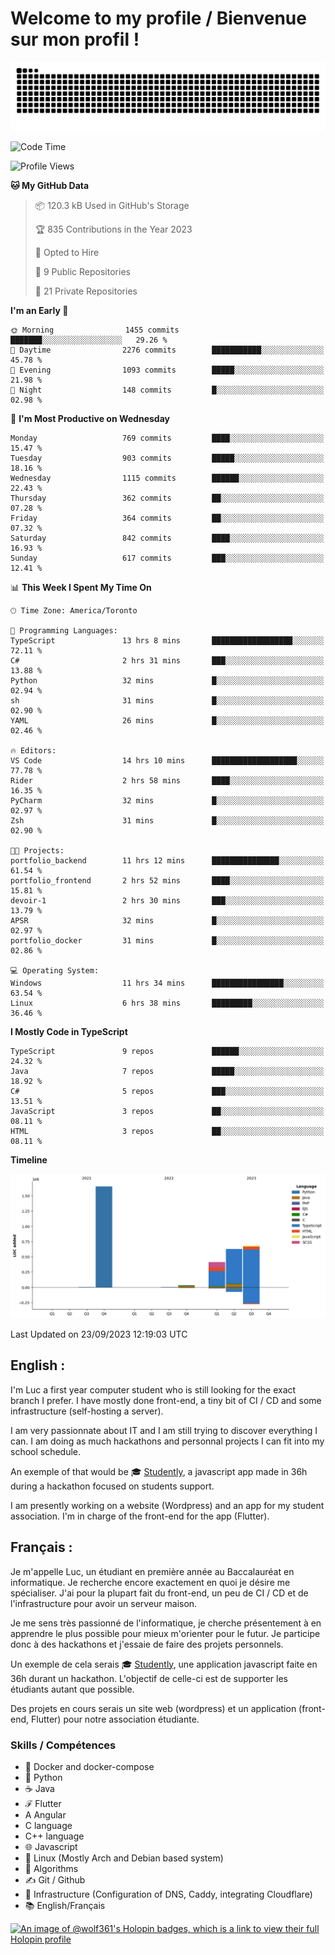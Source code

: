 # Welcome to my profile / Bienvenue sur mon profil !

![snake gif](https://github.com/wolf-361/wolf-361/blob/output/github-contribution-grid-snake.svg)

<!--START_SECTION:waka-->
![Code Time](http://img.shields.io/badge/Code%20Time-353%20hrs%2046%20mins-blue)

![Profile Views](http://img.shields.io/badge/Profile%20Views-0-blue)

**🐱 My GitHub Data** 

> 📦 120.3 kB Used in GitHub's Storage 
 > 
> 🏆 835 Contributions in the Year 2023
 > 
> 💼 Opted to Hire
 > 
> 📜 9 Public Repositories 
 > 
> 🔑 21 Private Repositories 
 > 
**I'm an Early 🐤** 

```text
🌞 Morning                1455 commits        ███████░░░░░░░░░░░░░░░░░░   29.26 % 
🌆 Daytime                2276 commits        ███████████░░░░░░░░░░░░░░   45.78 % 
🌃 Evening                1093 commits        █████░░░░░░░░░░░░░░░░░░░░   21.98 % 
🌙 Night                  148 commits         █░░░░░░░░░░░░░░░░░░░░░░░░   02.98 % 
```
📅 **I'm Most Productive on Wednesday** 

```text
Monday                   769 commits         ████░░░░░░░░░░░░░░░░░░░░░   15.47 % 
Tuesday                  903 commits         █████░░░░░░░░░░░░░░░░░░░░   18.16 % 
Wednesday                1115 commits        ██████░░░░░░░░░░░░░░░░░░░   22.43 % 
Thursday                 362 commits         ██░░░░░░░░░░░░░░░░░░░░░░░   07.28 % 
Friday                   364 commits         ██░░░░░░░░░░░░░░░░░░░░░░░   07.32 % 
Saturday                 842 commits         ████░░░░░░░░░░░░░░░░░░░░░   16.93 % 
Sunday                   617 commits         ███░░░░░░░░░░░░░░░░░░░░░░   12.41 % 
```


📊 **This Week I Spent My Time On** 

```text
🕑︎ Time Zone: America/Toronto

💬 Programming Languages: 
TypeScript               13 hrs 8 mins       ██████████████████░░░░░░░   72.11 % 
C#                       2 hrs 31 mins       ███░░░░░░░░░░░░░░░░░░░░░░   13.88 % 
Python                   32 mins             █░░░░░░░░░░░░░░░░░░░░░░░░   02.94 % 
sh                       31 mins             █░░░░░░░░░░░░░░░░░░░░░░░░   02.90 % 
YAML                     26 mins             █░░░░░░░░░░░░░░░░░░░░░░░░   02.46 % 

🔥 Editors: 
VS Code                  14 hrs 10 mins      ███████████████████░░░░░░   77.78 % 
Rider                    2 hrs 58 mins       ████░░░░░░░░░░░░░░░░░░░░░   16.35 % 
PyCharm                  32 mins             █░░░░░░░░░░░░░░░░░░░░░░░░   02.97 % 
Zsh                      31 mins             █░░░░░░░░░░░░░░░░░░░░░░░░   02.90 % 

🐱‍💻 Projects: 
portfolio_backend        11 hrs 12 mins      ███████████████░░░░░░░░░░   61.54 % 
portfolio_frontend       2 hrs 52 mins       ████░░░░░░░░░░░░░░░░░░░░░   15.81 % 
devoir-1                 2 hrs 30 mins       ███░░░░░░░░░░░░░░░░░░░░░░   13.79 % 
APSR                     32 mins             █░░░░░░░░░░░░░░░░░░░░░░░░   02.97 % 
portfolio_docker         31 mins             █░░░░░░░░░░░░░░░░░░░░░░░░   02.86 % 

💻 Operating System: 
Windows                  11 hrs 34 mins      ████████████████░░░░░░░░░   63.54 % 
Linux                    6 hrs 38 mins       █████████░░░░░░░░░░░░░░░░   36.46 % 
```

**I Mostly Code in TypeScript** 

```text
TypeScript               9 repos             ██████░░░░░░░░░░░░░░░░░░░   24.32 % 
Java                     7 repos             █████░░░░░░░░░░░░░░░░░░░░   18.92 % 
C#                       5 repos             ███░░░░░░░░░░░░░░░░░░░░░░   13.51 % 
JavaScript               3 repos             ██░░░░░░░░░░░░░░░░░░░░░░░   08.11 % 
HTML                     3 repos             ██░░░░░░░░░░░░░░░░░░░░░░░   08.11 % 
```



**Timeline**

![Lines of Code chart](https://raw.githubusercontent.com/wolf-361/wolf-361/main/assets/bar_graph.png)


 Last Updated on 23/09/2023 12:19:03 UTC
<!--END_SECTION:waka-->

## English : 

I'm Luc a first year computer student who is still looking for the exact branch I prefer. I have mostly done front-end, a tiny bit of CI / CD and some infrastructure (self-hosting a server).

I am very passionnate about IT and I am still trying to discover everything I can. I am doing as much hackathons and personnal projects I can fit into my school schedule.

An exemple of that would be 🎓 [Studently](https://github.com/wolf-361/Studently-CodeJam12), a javascript app made in 36h during a hackathon focused on students support.

I am presently working on a website (Wordpress) and an app for my student association. I'm in charge of the front-end for the app (Flutter).

## Français :

Je m'appelle Luc, un étudiant en première année au Baccalauréat en informatique. Je recherche encore exactement en quoi je désire me spécialiser. J'ai pour la plupart fait du front-end, un peu de CI / CD et de l'infrastructure pour avoir un serveur maison.

Je me sens très passionné de l'informatique, je cherche présentement à en apprendre le plus possible pour mieux m'orienter pour le futur. Je participe donc à des hackathons et j'essaie de faire des projets personnels.

Un exemple de cela serais 🎓 [Studently](https://github.com/wolf-361/Studently-CodeJam12), une application javascript faite en 36h durant un hackathon. L'objectif de celle-ci est de supporter les étudiants autant que possible.

Des projets en cours serais un site web (wordpress) et un application (front-end, Flutter) pour notre association étudiante.

###  Skills / Compétences

* 🐋 Docker and docker-compose
* 🐍 Python
* ☕ Java
* ℱ Flutter
* A Angular
* C language
* C++ language
* 🌐 Javascript
* 🐧 Linux (Mostly Arch and Debian based system)
* 🧩 Algorithms
* ✍️ Git / Github
* 📜 Infrastructure (Configuration of DNS, Caddy, integrating Cloudflare)
* 📚 English/Français

[![An image of @wolf361's Holopin badges, which is a link to view their full Holopin profile](https://holopin.me/wolf361)](https://holopin.io/@wolf361)


